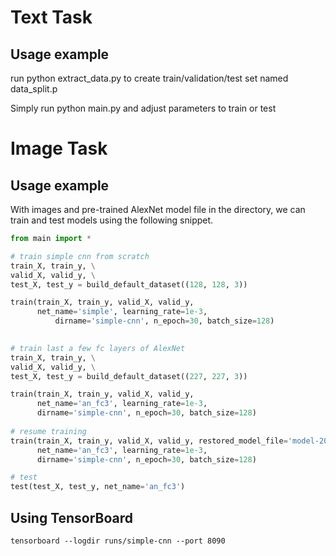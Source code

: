 # Text Task
## Usage example

run python extract_data.py to create train/validation/test set named data_split.p

Simply run python main.py and adjust parameters to train or test

# Image Task
## Usage example

With images and pre-trained AlexNet model file in the directory, we can train and test models using the following snippet.

~~~python
from main import *

# train simple cnn from scratch
train_X, train_y, \
valid_X, valid_y, \
test_X, test_y = build_default_dataset((128, 128, 3))

train(train_X, train_y, valid_X, valid_y,
      net_name='simple', learning_rate=1e-3, 
          dirname='simple-cnn', n_epoch=30, batch_size=128)
      

# train last a few fc layers of AlexNet   
train_X, train_y, \
valid_X, valid_y, \
test_X, test_y = build_default_dataset((227, 227, 3))

train(train_X, train_y, valid_X, valid_y,
      net_name='an_fc3', learning_rate=1e-3, 
      dirname='simple-cnn', n_epoch=30, batch_size=128)
      
# resume training         
train(train_X, train_y, valid_X, valid_y, restored_model_file='model-2000',
      net_name='an_fc3', learning_rate=1e-3, 
      dirname='simple-cnn', n_epoch=30, batch_size=128)

# test
test(test_X, test_y, net_name='an_fc3')   
~~~

## Using TensorBoard

`tensorboard --logdir runs/simple-cnn --port 8090`

